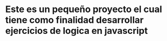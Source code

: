 # Este es un pequeño proyecto el cual tiene como finalidad desarrollar ejercicios de logica en javascript
